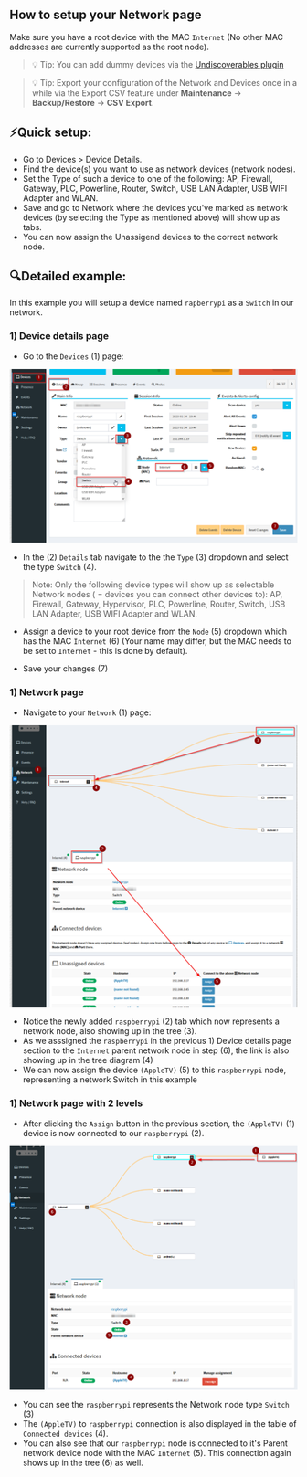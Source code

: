 ## How to setup your Network page

Make sure you have a root device with the MAC `Internet` (No other MAC addresses are currently supported as the root node).

> 💡 Tip: You can add dummy devices via the [Undiscoverables plugin](https://github.com/jokob-sk/Pi.Alert/blob/main/front/plugins/undiscoverables/README.md)

> 💡 Tip: Export your configuration of the Network and Devices once in a while via the Export CSV feature under **Maintenance** -> **Backup/Restore** -> **CSV Export**.   

## ⚡Quick setup:

* Go to Devices > Device Details. 
* Find the device(s) you want to use as network devices (network nodes). 
* Set the Type of such a device to one of the following: AP, Firewall, Gateway, PLC, Powerline, Router, Switch, USB LAN Adapter, USB WIFI Adapter and WLAN.
* Save and go to Network where the devices you've marked as network devices (by selecting the Type as mentioned above) will show up as tabs.
* You can now assign the Unassigend devices to the correct network node.


## 🔍Detailed example:

In this example you will setup a device named `rapberrypi` as a `Switch` in our network. 

### 1) Device details page

- Go to the `Devices` (1) page:

![Device details](/docs/img/NETWORK_TREE/Device_Details_Network_Type.png)

- In the (2) `Details` tab navigate to the the `Type` (3) dropdown and select the type `Switch` (4).

> Note: Only the following device types will show up as selectable Network nodes ( = devices you can connect other devices to):
> AP, Firewall, Gateway, Hypervisor, PLC, Powerline, Router, Switch, USB LAN Adapter, USB WIFI Adapter and WLAN.

- Assign a device to your root device from the `Node` (5) dropdown which has the MAC `Internet` (6) (Your name may differ, but the MAC needs to be set to `Internet` - this is done by default). 

- Save your changes (7)

### 1) Network page

- Navigate to your `Network` (1) page:

![Network page](/docs/img/NETWORK_TREE/Network_Page.png)

- Notice the newly added `raspberrypi` (2) tab which now represents a network node, also showing up in the tree (3).
- As we asssigned the `raspberrypi` in the previous 1) Device details page section to the `Internet` parent network node in step (6), the link is also showing up in the tree diagram (4)
- We can now assign the device `(AppleTV)` (5) to this `raspberrypi` node, representing a network Switch in this example

### 1) Network page with 2 levels

- After clicking the `Assign` button in the previous section, the `(AppleTV)` (1) device is now connected to our `raspberrypi` (2).

![Network page with 2 levels](/docs/img/NETWORK_TREE/Network_Page_2_Levels.png)

- You can see the `raspberrypi` represents the Network node type `Switch` (3)
- The `(AppleTV)` to `raspberrypi` connection is also displayed in the table of `Connected devices` (4).
- You can also see that our `raspberrypi` node is connected to it's Parent network device node with the MAC `Internet` (5). This connection again shows up in the tree (6) as well.



